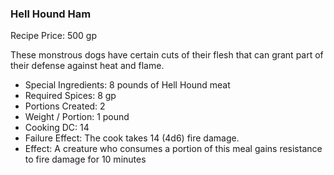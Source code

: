 ### Hell Hound Ham

Recipe Price: 500 gp

These monstrous dogs have certain cuts of their flesh that can grant part of their defense against heat and flame.

- ﻿﻿Special Ingredients: 8 pounds of Hell Hound meat
- ﻿﻿Required Spices: 8 gp
- ﻿﻿Portions Created: 2
- ﻿﻿Weight / Portion: 1 pound
- ﻿﻿Cooking DC: 14
- ﻿﻿Failure Effect: The cook takes 14 (4d6) fire damage.
- ﻿﻿Effect: A creature who consumes a portion of this meal gains resistance to fire damage for 10 minutes
